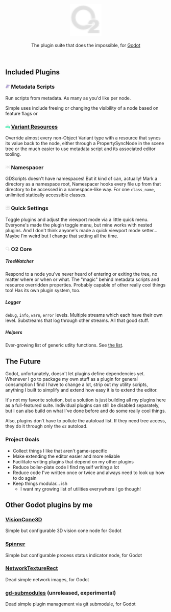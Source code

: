 <div align="center">
	<br/>
	<!-- <br/> -->
	<img src="https://raw.githubusercontent.com/Tattomoosa/o2/refs/heads/main/addons/o2/assets/icons/o2.svg" width="100"/>
	<br/>
	<br/>
		<!-- <br/> -->
		<!-- <br/> -->
		<!-- <sub> -->
		<!-- <sub> -->
		The plugin suite that does the impossible, for <a href="https://godotengine.org/">Godot</a>
		<!-- </sub> -->
		<!-- </sub> -->
		<!-- </sub> -->
	<br/>
	<br/>
	<br/>
	<!-- </h1> -->
	<!-- <br/> -->
	<!-- <br/> -->
	<!-- <img src="https://raw.githubusercontent.com/Tattomoosa/gd-submodules/refs/heads/main/media/image.png" height="400"> -->
	<!-- <img src="./readme_images/stress_test.png" height="140"> -->
	<!-- <img src="./readme_images/editor_view.png" height="140"> -->
	<!-- <br/> -->
	<!-- <br/> -->
</div>

## Included Plugins

### <img src="https://raw.githubusercontent.com/Tattomoosa/o2/refs/heads/main/addons/o2/addons/metadata_scripts/assets/icons/MetadataScript.svg" alt="drawing" width="14"/> Metadata Scripts

Run scripts from metadata. As many as you'd like per node.

Simple uses include freeing or changing the visibility of a node based on feature flags or 

### <img src="https://raw.githubusercontent.com/Tattomoosa/o2/refs/heads/main/addons/o2/addons/variant_resources/assets/icons/Variant.svg" alt="drawing" width="14"/> [Variant Resources](addons/o2/addons/variant_resources/README.md)

Override almost every non-Object Variant type with a resource that syncs its value back to the node, either through a  PropertySyncNode in the scene tree or the much easier to use metadata script and its associated editor tooling.

### <img src="https://raw.githubusercontent.com/Tattomoosa/o2/refs/heads/main/addons/o2/addons/namespacer/icon/Namespacer.svg" alt="drawing" width="14"/> Namespacer

GDScripts doesn't have namespaces! But it kind of can, actually!
Mark a directory as a namespace root, Namespacer hooks every file up from that directory to be accessed in a namespace-like way. For one `class_name`, unlimited statically accessible classes.

### <img src="https://raw.githubusercontent.com/Tattomoosa/o2/refs/heads/main/addons/o2/addons/quick_settings/assets/icons/ProjectList.svg" alt="drawing" width="14"/> Quick Settings

Toggle plugins and adjust the viewport mode via a little quick menu. Everyone's made the plugin toggle menu, but mine works
with nested plugins. And I don't think anyone's made a quick viewport mode setter... Maybe I'm weird but I change that setting all the time.

### <img src="https://raw.githubusercontent.com/Tattomoosa/o2/refs/heads/main/addons/o2/assets/icons/o2.svg" alt="drawing" width="14"/> O2 Core

##### TreeWatcher

Respond to a node you've never heard of entering or exiting the tree, no matter where or when or what. The "magic" behind metadata scripts and resource overridden properties. Probably capable of other really cool things too! Has its own plugin system, too.

##### Logger

`debug`, `info`, `warn`, `error` levels. Multiple streams which each have their own level. Substreams that log through other streams. All that good stuff.

##### Helpers

Ever-growing list of generic utlity functions. See [the list](addons/o2/src/Helpers).

## The Future

Godot, unfortunately, doesn't let plugins define dependencies yet.
Whenever I go to package my own stuff as a plugin for general
consumption I find I have to change a lot, strip out my utility
scripts, anything I built to simplify and extend how easy it
is to extend the editor.

It's not my favorite solution, but a solution is just building
all my plugins here as a full-featured suite. Individual
plugins can still be disabled separately, but I can also
build on what I've done before and do some really cool things.

Also, plugins don't have to pollute the autoload list. If they need tree access, they do it through only the `o2` autoload.

### Project Goals

* Collect things I like that aren't game-specific
* Make extending the editor easier and more reliable
* Facilitate writing plugins that depend on my other plugins
* Reduce boiler-plate code I find myself writing a lot
* Reduce code I've written once or twice and always need to look up how to do again
* Keep things modular... ish
	* I want my growing list of utilities everywhere I go though!

## Other Godot plugins by me

### [VisionCone3D](https://github.com/Tattomoosa/VisionCone3D)

Simple but configurable 3D vision cone node for Godot

### [Spinner](https://github.com/Tattomoosa/Spinner)

Simple but configurable process status indicator node, for Godot

### [NetworkTextureRect](https://github.com/Tattomoosa/NetworkTextureRect)

Dead simple network images, for Godot

### [gd-submodules](https://github.com/Tattomoosa/gd-submodules) (unreleased, experimental)

Dead simple plugin management via git submodule, for Godot